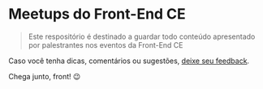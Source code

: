 # Meetups do Front-End CE

> Este respositório é destinado a guardar todo conteúdo apresentado por palestrantes nos eventos da Front-End CE

Caso você tenha dicas, comentários ou sugestões, [deixe seu feedback](http://bit.ly/formfrontce).

Chega junto, front! 😉
